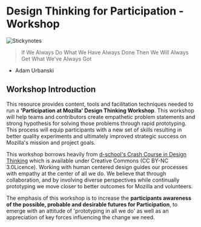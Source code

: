 # Design Thinking for Participation - Workshop

![Stickynotes](https://csa-discourse-uploads.s3.amazonaws.com/63971ec9b662f7b799f2581a502ea93d313c178cad20_666x500.jpg)

> If We Always Do What We Have Always Done Then We Will Always Get What We've Always Got 
- Adam Urbanski

## Workshop Introduction

This resource provides content, tools and facilitation techniques needed to run a **'Participation at Mozilla' Design Thinking Workshop**. This workshop will help teams and contributors create empathetic problem statements and strong hypothesis for solving those problems through rapid prototyping. This process will equip participants with a new set of skills resulting in better quality experiments and ultimately improved strategic success on Mozilla's mission and project goals. 

This workshop borrows heavily from [d-school's Crash Course in Design Thinking](http://dschool.stanford.edu/dgift/) which is available under Creative Commons (CC BY-NC 3.0Licence). Working with human centered design guides our processes with empathy at the center of all we do. We believe that through collaboration, and by involving diverse perspectives while continually prototyping we move closer to better outcomes for Mozilla and volunteers.


The emphasis of this workshop is to increase the **participants awareness of the possible, probable and desirable futures for Participation**, to emerge with an attitude of 'prototyping in all we do' as well as an appreciation of key forces influencing the change we need.  

